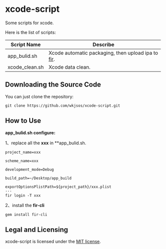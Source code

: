 # xcode-script
Some scripts for xcode.



Here is the list of scripts:

| Script Name    | Describe                                                     |
| -------------- | ------------------------------------------------------------ |
| app_bulid.sh   | Xcode automatic packaging, then upload ipa to [fir](https://fir.im/). |
| xcode_clean.sh | Xcode data clean.                                            |



## Downloading the Source Code

You can just clone the repository:

```
git clone https://github.com/wkjsos/xcode-script.git
```



## How to Use



**app_bulid.sh configure:**

1、replace all the **xxx** in **app_bulid.sh.

```shell
project_name=xxx

scheme_name=xxx

development_mode=Debug

build_path=~/Desktop/app_build

exportOptionsPlistPath=${project_path}/xxx.plist
···
fir login -T xxx
```

2、install the **fir-cli**

```shell
gem install fir-cli
```



## Legal and Licensing

xcode-script is licensed under the [MIT license](https://github.com/PowerShell/PowerShell/tree/master/LICENSE.txt).



